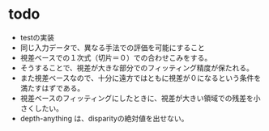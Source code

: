 # todo
- testの実装
- 同じ入力データで、異なる手法での評価を可能にすること
- 視差ベースでの１次式（切片＝０）での合わせこみをする。
- そうすることで、視差が大きな部分でのフィッティング精度が保たれる。
- また視差ベースなので、十分に遠方ではともに視差が０になるという条件を満たすはずである。
- 視差ベースのフィッティングにしたときに、視差が大きい領域での残差を小さくしたい。
- depth-anything は、disparityの絶対値を出せない。

